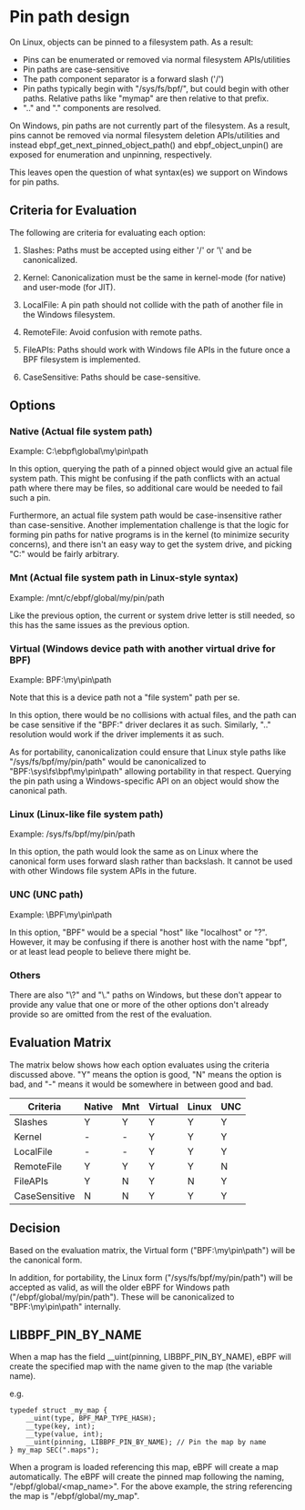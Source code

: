 # Pin path design

On Linux, objects can be pinned to a filesystem path.  As a result:
* Pins can be enumerated or removed via normal filesystem APIs/utilities
* Pin paths are case-sensitive
* The path component separator is a forward slash ('/')
* Pin paths typically begin with "/sys/fs/bpf/", but could begin with other
  paths. Relative paths like "mymap" are then relative to that prefix.
* ".." and "." components are resolved.

On Windows, pin paths are not currently part of the filesystem.  As a result,
pins cannot be removed via normal filesystem deletion APIs/utilities and instead
ebpf_get_next_pinned_object_path() and ebpf_object_unpin() are exposed
for enumeration and unpinning, respectively.

This leaves open the question of what syntax(es) we support on Windows for pin paths.

## Criteria for Evaluation

The following are criteria for evaluating each option:

1. Slashes: Paths must be accepted using either '/' or '\\' and be canonicalized.

1. Kernel: Canonicalization must be the same in kernel-mode (for native) and user-mode (for JIT).

1. LocalFile: A pin path should not collide with the path of another file in the Windows filesystem.

1. RemoteFile: Avoid confusion with remote paths.

1. FileAPIs: Paths should work with Windows file APIs in the future once a BPF filesystem is implemented.

1. CaseSensitive: Paths should be case-sensitive.

## Options

### Native (Actual file system path)

Example: C:\ebpf\global\my\pin\path

In this option, querying the path of a pinned object would give an actual file system path.
This might be confusing if the path conflicts with an actual path where there may be files,
so additional care would be needed to fail such a pin.

Furthermore, an actual file system path would be case-insensitive rather than case-sensitive.
Another implementation challenge is that the logic for forming pin paths for native programs
is in the kernel (to minimize security concerns), and there isn't an easy way to get the
system drive, and picking "C:" would be fairly arbitrary.

### Mnt (Actual file system path in Linux-style syntax)

Example: /mnt/c/ebpf/global/my/pin/path

Like the previous option, the current or system drive letter is still needed, so this has
the same issues as the previous option.

### Virtual (Windows device path with another virtual drive for BPF)

Example: BPF:\my\pin\path

Note that this is a device path not a "file system" path per se.

In this option, there would be no collisions with actual files, and the path can be case
sensitive if the "BPF:" driver declares it as such.  Similarly, ".." resolution would work if
the driver implements it as such.

As for portability, canonicalization could ensure that Linux style paths like
"/sys/fs/bpf/my/pin/path" would be canonicalized to "BPF:\sys\fs\bpf\my\pin\path" allowing
portability in that respect.  Querying the pin path using a Windows-specific
API on an object would show the canonical path.

### Linux (Linux-like file system path)

Example: /sys/fs/bpf/my/pin/path

In this option, the path would look the same as on Linux where
the canonical form uses forward slash rather than backslash.
It cannot be used with other Windows file system APIs in the future.

### UNC (UNC path)

Example: \\BPF\my\pin\path

In this option, "BPF" would be a special "host" like "localhost" or "?".
However, it may be confusing if there is another host with the name "bpf",
or at least lead people to believe there might be.

### Others

There are also "\\?\" and "\\.\" paths on Windows, but these don't
appear to provide any value that one or more of the other options don't
already provide so are omitted from the rest of the evaluation.

## Evaluation Matrix

The matrix below shows how each option evaluates using the
criteria discussed above.  "Y" means the option is good,
"N" means the option is bad, and "-" means it would be somewhere
in between good and bad.

| Criteria      | Native | Mnt | Virtual | Linux | UNC |
| ------------- | ------ | --- | ------- | ----- | --- |
| Slashes       | Y      | Y   | Y       | Y     | Y   |
| Kernel        | -      | -   | Y       | Y     | Y   |
| LocalFile     | -      | -   | Y       | Y     | Y   |
| RemoteFile    | Y      | Y   | Y       | Y     | N   |
| FileAPIs      | Y      | N   | Y       | N     | Y   |
| CaseSensitive | N      | N   | Y       | Y     | Y   |

## Decision

Based on the evaluation matrix, the Virtual form
("BPF:\my\pin\path") will be the canonical form.

In addition, for portability, the Linux form ("/sys/fs/bpf/my/pin/path")
will be accepted as valid, as will the older eBPF for Windows
path ("/ebpf/global/my/pin/path").  These will be canonicalized
to "BPF:\my\pin\path" internally.

## LIBBPF_PIN_BY_NAME

When a map has the field __uint(pinning, LIBBPF_PIN_BY_NAME), eBPF will create
the specified map with the name given to the map (the variable name).

e.g.
```bpf
typedef struct _my_map {
    __uint(type, BPF_MAP_TYPE_HASH);
    __type(key, int);
    __type(value, int);
    __uint(pinning, LIBBPF_PIN_BY_NAME); // Pin the map by name
} my_map SEC(".maps");
```

When a program is loaded referencing this map, eBPF will create a map automatically.
The eBPF will create the pinned map following the naming, "/ebpf/global/<map_name>".
For the above example, the string referencing the map is "/ebpf/global/my_map".
